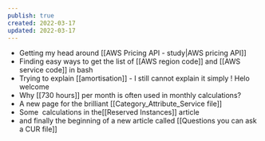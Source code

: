 ```yaml
---
publish: true
created: 2022-03-17
updated: 2022-03-17
---
```


- Getting my head around [[AWS Pricing API - study|AWS pricing API]]
- Finding easy ways to get the list of [[AWS region code]] and [[AWS service code]] in bash
-  Trying to explain [[amortisation]] - I still cannot explain it simply ! Helo welcome 
-  Why [[730 hours]] per month is often used in monthly calculations?
-  A new page for the brilliant [[Category_Attribute_Service file]]
-  Some  calculations in the[[Reserved Instances]] article
-  and finally the beginning of a new article called [[Questions you can ask a CUR file]]
